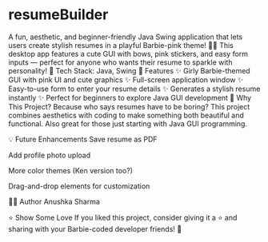 # resumeBuilder
A fun, aesthetic, and beginner-friendly Java Swing application that lets users create stylish resumes in a playful Barbie-pink theme! 💅✨ This desktop app features a cute GUI with bows, pink stickers, and easy form inputs — perfect for anyone who wants their resume to sparkle with personality!  💼 Tech Stack: Java, Swing
👗 Features
✨ Girly Barbie-themed GUI with pink UI and cute graphics
✨ Full-screen application window
✨ Easy-to-use form to enter your resume details
✨ Generates a stylish resume instantly
✨ Perfect for beginners to explore Java GUI development
🌸 Why This Project?
Because who says resumes have to be boring? This project combines aesthetics with coding to make something both beautiful and functional. Also great for those just starting with Java GUI programming.

💡 Future Enhancements
Save resume as PDF

Add profile photo upload

More color themes (Ken version too?)

Drag-and-drop elements for customization

🙋‍♀️ Author
Anushka Sharma


⭐️ Show Some Love
If you liked this project, consider giving it a ⭐️ and sharing with your Barbie-coded developer friends! 💖

